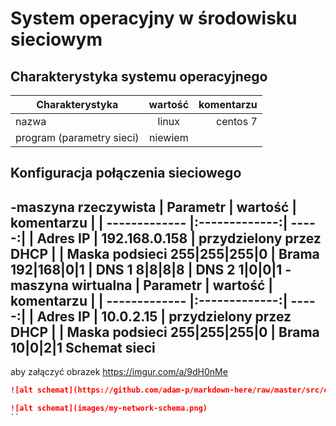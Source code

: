 System operacyjny w środowisku sieciowym
=========================================

Charakterystyka systemu operacyjnego
------------------------------------

| Charakterystyka | wartość           | komentarzu |
| ------------- |:-------------:| -----:|
| nazwa      | linux | centos 7 |
| program (parametry sieci)      | niewiem |  |


Konfiguracja połączenia sieciowego
----------------------------------
-maszyna rzeczywista
| Parametr | wartość           | komentarzu |
| ------------- |:-------------:| -----:|
| Adres IP      | 192.168.0.158 | przydzielony przez DHCP |
| Maska podsieci  255|255|255|0
| Brama     192|168|0|1
| DNS 1      8|8|8|8
| DNS 2      1|0|0|1
-maszyna wirtualna
| Parametr | wartość           | komentarzu |
| ------------- |:-------------:| -----:|
| Adres IP      | 10.0.2.15 | przydzielony przez DHCP |
| Maska podsieci  255|255|255|0
| Brama     10|0|2|1
Schemat sieci
-------------

aby załączyć obrazek 
https://imgur.com/a/9dH0nMe
```markdown
![alt schemat](https://github.com/adam-p/markdown-here/raw/master/src/common/images/icon48.png)![alt schemat](https://github.com/adam-p/markdown-here/raw/master/src/common/images/icon48.png)

![alt schemat](images/my-network-schema.png)
``
